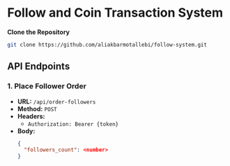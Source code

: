 # Follow and Coin Transaction System

**Clone the Repository**

```bash
git clone https://github.com/aliakbarmotallebi/follow-system.git
```

## API Endpoints

### 1. Place Follower Order

-   **URL:** `/api/order-followers`
-   **Method:** `POST`
-   **Headers:**
    -   `Authorization: Bearer {token}`
-   **Body:**
    ```json
    {
      "followers_count": <number>
    }
    ```
